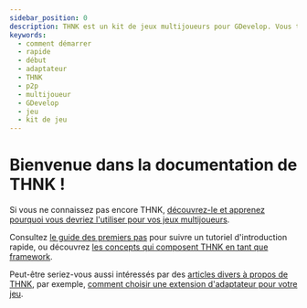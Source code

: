 ```yaml
---
sidebar_position: 0
description: THNK est un kit de jeux multijoueurs pour GDevelop. Vous trouverez sur ce site de nombreuses informations, des tutoriels et des guides sur THNK.
keywords:
  - comment démarrer
  - rapide
  - début
  - adaptateur
  - THNK
  - p2p
  - multijoueur
  - GDevelop
  - jeu
  - kit de jeu
---
```


# Bienvenue dans la documentation de THNK !

Si vous ne connaissez pas encore THNK, [découvrez-le et apprenez pourquoi vous devriez l'utiliser pour vos jeux multijoueurs](./why-thnk.md).

Consultez [le guide des premiers pas](./getting-started/) pour suivre un tutoriel d'introduction rapide, ou découvrez [les concepts qui composent THNK en tant que framework](./concepts/).

Peut-être seriez-vous aussi intéressés par des [articles divers à propos de THNK](./misc/), par exemple, [comment choisir une extension d'adaptateur pour votre jeu](./misc/picking-an-adapter.md).
